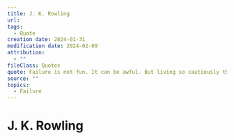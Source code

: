 ```yaml
---
title: J. K. Rowling
url: 
tags:
  - Quote
creation date: 2024-01-31
modification date: 2024-02-09
attribution:
  - ""
fileClass: Quotes
quote: Failure is not fun. It can be awful. But living so cautiously that you never fail is worse.
source: ""
topics:
  - Failure
---
```


# J. K. Rowling
